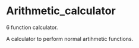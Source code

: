 # Arithmetic_calculator
6 function calculator.

A calculator to perform normal artihmetic functions. 
